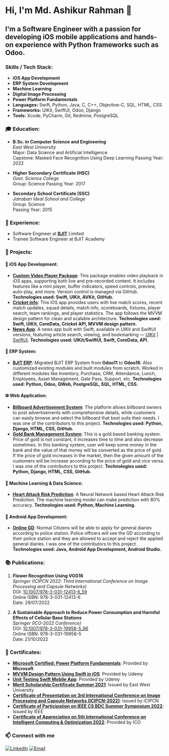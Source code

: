 # Hi, I'm Md. Ashikur Rahman 👋
## I'm a Software Engineer with a passion for developing **iOS mobile applications** and hands-on experience with Python frameworks such as **Odoo**.

### Skills / Tech Stack:
- **iOS App Development**
- **ERP System Development**
- **Machine Learning**  
- **Digital Image Processing**  
- **Power Platform Fundamentals**
- **Languages:** Swift, Python, Java, C, C++, Objective-C, SQL, HTML, CSS  
- **Frameworks:** UIKit, SwiftUI, Odoo, Django
- **Tools:** Xcode, PyCharm, Git, Redmine, PostgreSQL

### 🎓 Education:
- **B.Sc. in Computer Science and Engineering**  
  *East West University*  
  Major: Data Science and Artificial Intelligence  
  Capstone: Masked Face Recognition Using Deep Learning
  Passing Year: 2022

- **Higher Secondary Certificate (HSC)**  
  *Govt. Science College*  
  Group: Science
  Passing Year: 2017

- **Secondary School Certificate (SSC)**  
  *Jatrabari Ideal School and College*  
  Group: Science  
  Passing Year: 2015

### 💼 Experience:
- Software Engineer at [**BJIT**](https://bjitgroup.com/) Limited
- Trainee Software Engineer at BJIT Academy

### 🚀 Projects:

#### 📱 iOS App Development:

- [**Custom Video Player Package**](https://github.com/ashikur16/VideoPlayer): This package enables video playback in iOS apps, supporting both live and pre-recorded content. It includes features like a mini player, buffer indicators, speed controls, preview, auto-play, and more. Version control is managed via GitHub.
**Technologies used: Swift, UIKit, AVKit, GitHub.**
- [**Cricket info**](https://github.com/ashikur16/Cricket-info): This iOS app provides users with live match scores, recent match updates, squad details, match info, scoreboards, fixtures, player search, team rankings, and player statistics. The app follows the MVVM design pattern for clean and scalable architecture.
**Technologies used: Swift, UIKit, CoreData, Cricket API, MVVM design pattern.**
- [**News App**](https://github.com/ashikur16/NewsApp): A news app built with Swift, available in UIKit and SwiftUI versions, featuring article search, viewing, and bookmarking — [UIKit](https://github.com/ashikur16/NewsApp) | [SwiftUI](https://github.com/ashikur16/NewsApp-SwiftUI).
**Technologies used: UIKit/SwiftUI, Swift, CoreData, API.**

#### 💼 ERP System:

- [**BJIT ERP**](https://erp.bjitgroup.com/web/login): Migrated BJIT ERP System from **Odoo11** to **Odoo16**. Also customized existing modules and built modules from scratch. Worked in different modules like Inventory, Purchase, CRM, Attendance, Lunch, Employees, Asset Management, Gate Pass, Support, etc.
**Technologies used: Python, Odoo, QWeb, PostgreSQL, SQL, HTML, CSS.**

#### 🌐 Web Application:

- [**Billboard Advertisement System**](https://github.com/Samir529/Billboard-Advertisement-System): The platform allows billboard owners to post advertisements with comprehensive details, while customers can easily browse and select the billboard that best suits their needs. I was one of the contributors to this project.
**Technologies used: Python, Django, HTML, CSS, GitHub.**
- [**Gold Bank Management System**](https://github.com/Samir529/Gold-Bank-Management-System): This is a gold based banking system. Price of gold is not constant, it increases time to time and also decrease sometimes. In this banking system, user will keep some money in the bank and the value of that money will be converted as the price of gold. If the price of gold increases in the market, then the given amount of the customers will be increase according to the price of gold and vice versa. I was one of the contributors to this project.
**Technologies used: Python, Django, HTML, CSS, GitHub.**

#### 🧠 Machine Learning & Data Science:

- [**Heart Attack Risk Prediction**](https://github.com/ashikur16/Heart_Attack_Risk_prediction_Using_Neural_Network): A Neural Network based Heart Attack Risk Prediction. The machine learning model can make prediction with 80% accuracy.
**Technologies used: Python, Machine Learning.**

#### 📱 Android App Development:

- [**Online GD**](https://github.com/ashikur16/Online-GD): Normal Citizens will be able to apply for general diaries according to police station. Police officers will see the GD according to their police station and they are allowed to accept and reject the applied general diaries. I was one of the contributors to this project.
**Technologies used: Java, Android App Development, Android Studio.**

### 📚 Publications:
1. **Flower Recognition Using VGG16**  
   *Springer (ICIPCN 2022: Third International Conference on Image Processing and Capsule Networks)*  
   DOI: [10.1007/978-3-031-12413-6_59](https://doi.org/10.1007/978-3-031-12413-6_59)  
   Online ISBN: 978-3-031-12413-6  
   Date: 29/07/2022

2. **A Sustainable Approach to Reduce Power Consumption and Harmful Effects of Cellular Base Stations**  
   *Springer (ICO-2022 Conference)*  
   DOI: [10.1007/978-3-031-19958-5_66](https://doi.org/10.1007/978-3-031-19958-5_66)  
   Online ISBN: 978-3-031-19958-5  
   Date: 21/10/2022

### 🏅 Certificates:
- [**Microsoft Certified: Power Platform Fundamentals**](https://learn.microsoft.com/en-us/users/mdashikurrahman-0932/credentials/be19db6319f6a55c): Provided by **Microsoft**
- [**MVVM Design Pattern Using Swift in iOS**](https://www.udemy.com/certificate/UC-9c29f0b6-5419-450f-916f-32961fa7456b/): Provided by Udemy
- [**Unit Testing Swift Mobile App**](https://www.udemy.com/certificate/UC-7b2b1c2a-eda2-432c-9271-8fe9d25aa121/): Provided by Udemy
- [**Merit Scholarship Certificate Summer 2021**](https://drive.google.com/file/d/1Ex7V1ATChRdU6y4KhuuIiZXF-q80_Y6_/view): Issued by East West University
- [**Certificate of Presentation on 3rd International Conference on Image Processing and Capsule Networks (ICIPCN-2022)**](https://drive.google.com/file/d/1otgOHlHwvDgWnlOEBV6b0PTfqm_qiJw0/view): Issued by ICIPCN
- [**Certificate of Participation on IEEE CS BDC Summer Symposium 2022**](https://drive.google.com/file/d/1mydfX9-xoSc19E5TcTMQ4kTcLhM82-P4/view): Issued by IEEE
- [**Certificate of Appreciation on 5th International Conference on Intelligent Computing & Optimization 2022**](https://drive.google.com/file/d/1ixMiy_uwk4b2xJB12-YdS9Hsum5bQRwO/view): Provided by ICO


### 📫 Connect with me

[![LinkedIn](https://img.shields.io/badge/LinkedIn-blue?style=flat&logo=linkedin)](https://www.linkedin.com/in/md-ashikur-rahman-008196215/)
[![Email](https://img.shields.io/badge/Email-D14836?style=flat&logo=gmail&logoColor=white)](mailto:ashikur16jan@gmail.com)




<!--
**ashikur16/ashikur16** is a ✨ _special_ ✨ repository because its `README.md` (this file) appears on your GitHub profile.

Here are some ideas to get you started:

- 🔭 I’m currently working on ...
- 🌱 I’m currently learning ...
- 👯 I’m looking to collaborate on ...
- 🤔 I’m looking for help with ...
- 💬 Ask me about ...
- 📫 How to reach me: ...
- 😄 Pronouns: ...
- ⚡ Fun fact: ...
-->
